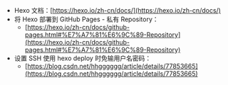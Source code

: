 - Hexo 文档：[https://hexo.io/zh-cn/docs/](https://hexo.io/zh-cn/docs/)
- 将 Hexo 部署到 GitHub Pages - 私有 Repository：
   - [https://hexo.io/zh-cn/docs/github-pages.html#%E7%A7%81%E6%9C%89-Repository](https://hexo.io/zh-cn/docs/github-pages.html#%E7%A7%81%E6%9C%89-Repository)
- 设置 SSH 使用 hexo deploy 时免输用户名密码：
   - [https://blog.csdn.net/hhgggggg/article/details/77853665](https://blog.csdn.net/hhgggggg/article/details/77853665)

